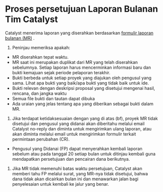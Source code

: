 # **Proses persetujuan Laporan Bulanan Tim Catalyst**

Catalyst menerima laporan yang diserahkan berdasarkan [formulir laporan bulanan (MR)](https://bit.ly/CatalystMonthlyReport) .

1. Peninjau memeriksa apakah:

- MR diserahkan tepat waktu.
- MR saat ini merupakan duplikat dari MR yang telah diserahkan sebelumnya. Setiap laporan harus mencerminkan informasi baru dan bukti kemajuan sejak periode pelaporan terakhir.
- Bukti berbeda untuk setiap proyek yang diajukan oleh pengusul yang sama. Lihat apa bukti yang baik/apa bukti yang tidak baik untuk ide.
- Bukti relevan dengan deskripsi proposal yang disetujui mengenai hasil, rencana, dan jangka waktu
- Semua file bukti dan tautan dapat dibuka
- Ada uraian yang jelas tentang apa yang diberikan sebagai bukti dalam MR.

1. Jika terdapat ketidaksesuaian dengan yang di atas (bf), proyek MR tidak disetujui dan pengusul yang didanai akan diberitahu melalui email Catalyst no-reply dan diminta untuk mengirimkan ulang laporan, atau akan diminta melalui email untuk mengirimkan formulir terkait permintaan perubahan (CR).

- Pengusul yang Didanai (FP) dapat menyerahkan kembali laporan sebelum atau pada tanggal 20 setiap bulan untuk ditinjau kembali guna mendapatkan persetujuan dan pencairan dana berikutnya.

1. Jika MR tidak memenuhi batas waktu persetujuan, Catalyst akan memberi tahu FP melalui surat, yang MR-nya tidak disetujui, bahwa dana tidak akan dicairkan bulan ini dan menawarkan jalan bagi penyelesaian untuk kembali ke jalur yang benar.
